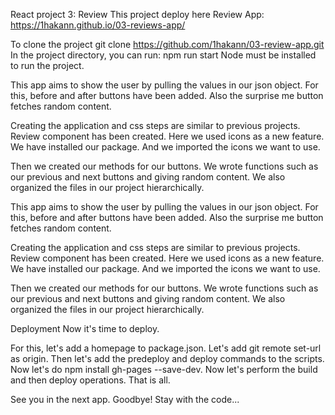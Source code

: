 React project 3: Review This project deploy here Review App: https://1hakann.github.io/03-reviews-app/

To clone the project git clone https://github.com/1hakann/03-review-app.git In the project directory, you can run: npm run start Node must be installed to run the project.

This app aims to show the user by pulling the values in our json object. For this, before and after buttons have been added. Also the surprise me button fetches random content.

Creating the application and css steps are similar to previous projects. Review component has been created. Here we used icons as a new feature. We have installed our package. And we imported the icons we want to use.

Then we created our methods for our buttons. We wrote functions such as our previous and next buttons and giving random content. We also organized the files in our project hierarchically.

This app aims to show the user by pulling the values in our json object. For this, before and after buttons have been added. Also the surprise me button fetches random content.

Creating the application and css steps are similar to previous projects. Review component has been created. Here we used icons as a new feature. We have installed our package. And we imported the icons we want to use.

Then we created our methods for our buttons. We wrote functions such as our previous and next buttons and giving random content. We also organized the files in our project hierarchically.

Deployment
Now it's time to deploy.

For this, let's add a homepage to package.json. Let's add git remote set-url as origin. Then let's add the predeploy and deploy commands to the scripts. Now let's do npm install gh-pages --save-dev. Now let's perform the build and then deploy operations. That is all.

See you in the next app. Goodbye! Stay with the code...